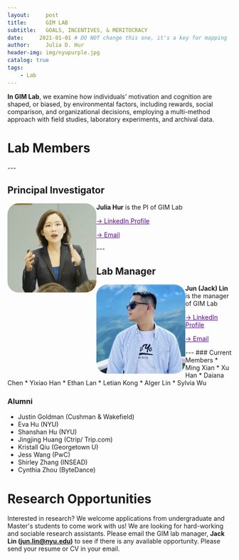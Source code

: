 ```yaml
---
layout:     post
title:      GIM LAB
subtitle:   GOALS, INCENTIVES, & MERITOCRACY
date:     2021-01-01 # DO NOT change this one, it's a key for mapping 
author:     Julia D. Hur
header-img: img/nyupurple.jpg
catalog: true
tags:
    - Lab
---
```

**In GIM Lab**, we examine how individuals’ motivation and cognition are shaped, or biased, by environmental factors, including rewards, social comparison, and organizational decisions, employing a multi-method approach with field studies, laboratory experiments, and archival data.

<h1 align="top">Lab Members</h1>
---
<h2>Principal Investigator</h2>
<body align="top">
    <img src="/img/jhur_circle.png" width="200px" height="200px" style="border-radius:25px;float:left">
    <p>     </p>
    <p>     </p>
    <p>     </p>
    <p><b>Julia Hur</b> is the PI of GIM Lab</p>
    <p> <a style="color:#57068c" href="https://www.linkedin.com/in/juliadhur/"> &#8594; LinkedIn Profile </a> </p>
    <p> <a style="color:#57068c" href="jhur@stern.nyu.edu"> &#8594; Email </a> </p>
</body>
---
<h2 align="top">Lab Manager</h2>
<body align="top">
    <img src="/img/test.png" width="200px" height="200px" style="border-radius:25px;float:left">
    <p>     </p>
    <p>     </p>
    <p>     </p>
    <p><b>Jun (Jack) Lin</b> is the manager of GIM Lab</p>
    <p> <a style="color:#57068c" href="https://www.linkedin.com/in/jun-lin-5a9131181/"> &#8594; LinkedIn Profile </a> </p>
    <p> <a style="color:#57068c" href="junjtlin@gmail.com"> &#8594; Email </a> </p>
</body>
---
### Current Members
* Ming Xian
* Xu Han
* Daiana Chen
* Yixiao Han
* Ethan Lan
* Letian Kong
* Alger Lin
* Sylvia Wu

### Alumni
* Justin Goldman (Cushman & Wakefield)
* Eva Hu (NYU)
* Shanshan Hu (NYU)
* Jingjing Huang (Ctrip/ Trip.com)
* Kristall Qiu (Georgetown U)
* Jess Wang (PwC)
* Shirley Zhang (INSEAD)
* Cynthia Zhou (ByteDance)


# Research Opportunities
Interested in research? We welcome applications from undergraduate and Master's students to come work with us! We are looking for hard-working and sociable research assistants. Please email the GIM lab manager, **Jack Lin (jun.lin@nyu.edu)** to see if there is any available opportunity. Please send your resume or CV in your email.

